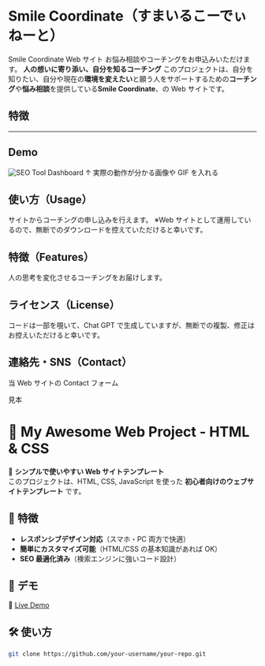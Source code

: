 # Smile Coordinate（すまいるこーでぃねーと）

Smile Coordinate Web サイト
お悩み相談やコーチングをお申込みいただけます。
**人の想いに寄り添い、自分を知るコーチング**
このプロジェクトは、自分を知りたい、自分や現在の**環境を変えたい**と願う人をサポートするための**コーチング**や**悩み相談**を提供している**Smile Coordinate**、の Web サイトです。

## 特徴

---

## Demo

![SEO Tool Dashboard](https://your-image-url.com/seo-tool.png)
↑ 実際の動作が分かる画像や GIF を入れる

## 使い方（Usage）

サイトからコーチングの申し込みを行えます。
※Web サイトとして運用しているので、無断でのダウンロードを控えていただけると幸いです。

## 特徴（Features）

人の思考を変化させるコーチングをお届けします。

## ライセンス（License）

コードは一部を覗いて、Chat GPT で生成していますが、無断での複製、修正はお控えいただけると幸いです。

## 連絡先・SNS（Contact）

当 Web サイトの Contact フォーム

見本

# 📌 My Awesome Web Project - HTML & CSS

🚀 **シンプルで使いやすい Web サイトテンプレート**  
このプロジェクトは、HTML, CSS, JavaScript を使った **初心者向けのウェブサイトテンプレート** です。

## 🌟 特徴

- **レスポンシブデザイン対応**（スマホ・PC 両方で快適）
- **簡単にカスタマイズ可能**（HTML/CSS の基本知識があれば OK）
- **SEO 最適化済み**（検索エンジンに強いコード設計）

## 🚀 デモ

🔗 [Live Demo](https://your-demo-link.com)

## 🛠 使い方

```sh
git clone https://github.com/your-username/your-repo.git
```

